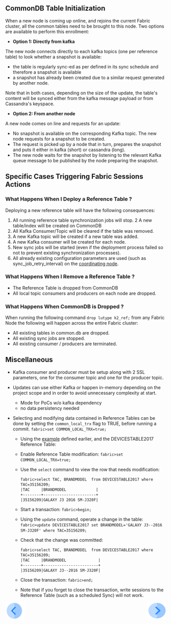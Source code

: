 

## CommonDB Table Initialization
When a new node is  coming up online, and rejoins the current Fabric cluster, all the common tables need to be brought to this node. Two options are available to perform this enrollment:

- **Option 1: Directly from kafka**

The new node connects directly to each kafka topics (one per reference table) to look whether a snapshot is available:

  -	the table is regularly sync-ed as per defined in its sync schedule and therefore a snapshot is available
  -	a snapshot has already been created due to a similar request generated by another node. 
  
  Note that in both cases, depending on the size of the update, the table's content will be synced either from the kafka message payload or from Cassandra's keyspace.


- **Option 2: From another node**

A new node comes on line and requests for an update:

  -	No snapshot is available on the corresponding Kafka topic. The new node requests for a snapshot to be created. 
  - The request is picked up by a node that in turn, prepares the snapshot and puts it either in kafka (short) or cassandra (long).
  - The new node waits for the snapshot by listening to the relevant Kafka queue message to be published by the node preparing the snapshot.


## Specific Cases Triggering Fabric Sessions Actions

### What Happens When I Deploy a Reference Table ?

Deploying a new reference table will have the following consequences:
1. All running reference table synchronization jobs will stop.
2  A new table/index will be created on CommonDB 
3. All Kafka Consumer/Topic will be cleared if the table was removed.
4. A new Kafka topic will be created if a new table was added.
5. A new Kafka consumer will be created for each node.
6. New sync jobs will be started (even if the deployment process failed so not to prevent existing synchronization processes).
7. All already existing configuration parameters are used (such as sync_job_retry_interval) on the [coordinating node](/articles/20_jobs_and_batch_services/17_batch_process_flow.md#step-1-1).


### What Happens When I Remove a Reference Table ?

- The Reference Table is dropped from CommonDB
-	All local topic consumers and producers on each node are dropped.

### What Happens When CommonDB is Dropped ?
When running the following command ```drop lutype k2_ref;``` from any Fabric Node the following will happen across the entire Fabric cluster:

- All existing tables in common.db are dropped.
- All existing sync jobs are stopped.
- All existing consumer / producers are terminated.



## Miscellaneous

- Kafka consumer and producer must be setup along with 2 SSL parameters, one for the consumer topic and one for the producer topic. 

- Updates can use either Kafka or happen in-memory depending on the project scope and in order to avoid unnecessary complexity at start. 
  - Mode for PoCs w/o kafka dependency
  - no data persistency needed
  
- Selecting and modifying data contained in Reference Tables can be done by setting the ```common_local_trx``` flag to TRUE, before running a commit.
    ```fabric>set COMMON_LOCAL_TRX=true;```
  
  - Using the [example](/articles/22_reference(commonDB)_tables/02_reference_table_fabric_studio.md#how-do-i-create-a-new-reference-table-in-fabric) defined earlier, and the DEVICESTABLE2017 Reference Table:
  - Enable Reference Table modification: ```fabric>set COMMON_LOCAL_TRX=true;```
  - Use the ```select``` command to view the row that needs modification:
  
    ```
    fabric>select TAC, BRANDMODEL  from DEVICESTABLE2017 where TAC=35156209;
    |TAC     |BRANDMODEL             |
    +--------+-----------------------+
    |35156209|GALAXY J3 2016 SM-J320F|
    ```

  - Start a transaction: ```fabric>begin;```
  - Using the ```update``` command, operate a change in the table: ```fabric>update DEVICESTABLE2017 set BRANDMODEL='GALAXY J3--2016 SM-J320F' where TAC=35156209;```
  - Check that the change was committed:
  
    ```
    fabric>select TAC, BRANDMODEL  from DEVICESTABLE2017 where TAC=35156209;
    |TAC     |BRANDMODEL              |
    +--------+------------------------+
    |35156209|GALAXY J3--2016 SM-J320F|
    ```
  - Close the transaction: ```fabric>end;```
  - Note that if you forget to close the transaction, write sessions to the Reference Table (such as a scheduled Sync) will not work.
  
   

[<img align="left" width="60" height="54" src="/articles/images/Previous.png">](/articles/22_reference%28commonDB%29_tables/05_commonDB_sync_modes_and_flow.md)

[<img align="right" width="60" height="54" src="/articles/images/Next.png">](/articles/22_reference%28commonDB%29_tables/07_fabric_commonDB_configuration.md)


   
